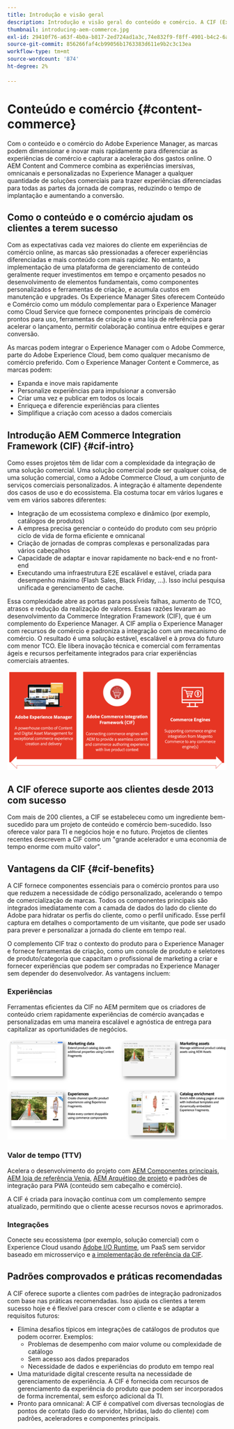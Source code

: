 ```yaml
---
title: Introdução e visão geral
description: Introdução e visão geral do conteúdo e comércio. A CIF (Experience Manager Integration Framework) é um padrão recomendado do Commerce Adobe para integrar e estender os serviços comerciais do Magento e outras soluções comerciais de terceiros com o Experience Cloud.
thumbnail: introducing-aem-commerce.jpg
exl-id: 29410f76-a63f-4b0a-b817-2ed724ad1a3c,74e832f9-f8ff-4901-b4c2-6a2862c51411
source-git-commit: 856266faf4cb99056b1763383d611e9b2c3c13ea
workflow-type: tm+mt
source-wordcount: '874'
ht-degree: 2%

---
```


# Conteúdo e comércio {#content-commerce}

Com o conteúdo e o comércio do Adobe Experience Manager, as marcas podem dimensionar e inovar mais rapidamente para diferenciar as experiências de comércio e capturar a aceleração dos gastos online. O AEM Content and Commerce combina as experiências imersivas, omnicanais e personalizadas no Experience Manager a qualquer quantidade de soluções comerciais para trazer experiências diferenciadas para todas as partes da jornada de compras, reduzindo o tempo de implantação e aumentando a conversão.

## Como o conteúdo e o comércio ajudam os clientes a terem sucesso

Com as expectativas cada vez maiores do cliente em experiências de comércio online, as marcas são pressionadas a oferecer experiências diferenciadas e mais conteúdo com mais rapidez. No entanto, a implementação de uma plataforma de gerenciamento de conteúdo geralmente requer investimentos em tempo e orçamento pesados no desenvolvimento de elementos fundamentais, como componentes personalizados e ferramentas de criação, e acumula custos em manutenção e upgrades. Os Experience Manager Sites oferecem Conteúdo e Comércio como um módulo complementar para o Experience Manager como Cloud Service que fornece componentes principais de comércio prontos para uso, ferramentas de criação e uma loja de referência para acelerar o lançamento, permitir colaboração contínua entre equipes e gerar conversão.

As marcas podem integrar o Experience Manager com o Adobe Commerce, parte do Adobe Experience Cloud, bem como qualquer mecanismo de comércio preferido. Com o Experience Manager Content e Commerce, as marcas podem:

* Expanda e inove mais rapidamente
* Personalize experiências para impulsionar a conversão
* Criar uma vez e publicar em todos os locais
* Enriqueça e diferencie experiências para clientes
* Simplifique a criação com acesso a dados comerciais

## Introdução AEM Commerce Integration Framework (CIF) {#cif-intro}

Como esses projetos têm de lidar com a complexidade da integração de uma solução comercial. Uma solução comercial pode ser qualquer coisa, de uma solução comercial, como a Adobe Commerce Cloud, a um conjunto de serviços comerciais personalizados. A integração é altamente dependente dos casos de uso e do ecossistema. Ela costuma tocar em vários lugares e vem em vários sabores diferentes:

* Integração de um ecossistema complexo e dinâmico (por exemplo, catálogos de produtos)
* A empresa precisa gerenciar o conteúdo do produto com seu próprio ciclo de vida de forma eficiente e omnicanal
* Criação de jornadas de compras complexas e personalizadas para vários cabeçalhos
* Capacidade de adaptar e inovar rapidamente no back-end e no front-end
* Executando uma infraestrutura E2E escalável e estável, criada para desempenho máximo (Flash Sales, Black Friday, ...). Isso inclui pesquisa unificada e gerenciamento de cache.

Essa complexidade abre as portas para possíveis falhas, aumento de TCO, atrasos e redução da realização de valores. Essas razões levaram ao desenvolvimento da Commerce Integration Framework (CIF), que é um complemento do Experience Manager. A CIF amplia o Experience Manager com recursos de comércio e padroniza a integração com um mecanismo de comércio. O resultado é uma solução estável, escalável e à prova do futuro com menor TCO. Ele libera inovação técnica e comercial com ferramentas ágeis e recursos perfeitamente integrados para criar experiências comerciais atraentes.

![Elementos da CIF](./assets/CIF/CIF_Overview.png)

## A CIF oferece suporte aos clientes desde 2013 com sucesso

Com mais de 200 clientes, a CIF se estabeleceu como um ingrediente bem-sucedido para um projeto de conteúdo e comércio bem-sucedido. Isso oferece valor para TI e negócios hoje e no futuro. Projetos de clientes recentes descrevem a CIF como um &quot;grande acelerador e uma economia de tempo enorme com muito valor&quot;.

## Vantagens da CIF {#cif-benefits}

A CIF fornece componentes essenciais para o comércio prontos para uso que reduzem a necessidade de código personalizado, acelerando o tempo de comercialização de marcas. Todos os componentes principais são integrados imediatamente com a camada de dados do lado do cliente do Adobe para hidratar os perfis do cliente, como o perfil unificado. Esse perfil captura em detalhes o comportamento de um visitante, que pode ser usado para prever e personalizar a jornada do cliente em tempo real.

O complemento CIF traz o contexto do produto para o Experience Manager e fornece ferramentas de criação, como um console de produto e seletores de produto/categoria que capacitam o profissional de marketing a criar e fornecer experiências que podem ser compradas no Experience Manager sem depender do desenvolvedor. As vantagens incluem:

### Experiências

Ferramentas eficientes da CIF no AEM permitem que os criadores de conteúdo criem rapidamente experiências de comércio avançadas e personalizadas em uma maneira escalável e agnóstica de entrega para capitalizar as oportunidades de negócios.

![Elementos da CIF](./assets/CIF/CIF_Product_Experience_Management.png)

### Valor de tempo (TTV)

Acelera o desenvolvimento do projeto com [AEM Componentes principais](https://www.aemcomponents.dev/), [AEM loja de referência Venia](https://github.com/adobe/aem-cif-guides-venia), [AEM Arquétipo de projeto](https://experienceleague.adobe.com/docs/experience-manager-core-components/using/developing/archetype/overview.html) e padrões de integração para PWA (conteúdo sem cabeçalho e comércio).

A CIF é criada para inovação contínua com um complemento sempre atualizado, permitindo que o cliente acesse recursos novos e aprimorados.

### Integrações

Conecte seu ecossistema (por exemplo, solução comercial) com o Experience Cloud usando [Adobe I/O Runtime](https://www.adobe.io/apis/experienceplatform/runtime.html), um PaaS sem servidor baseado em microsserviço e [a implementação de referência da CIF](https://github.com/adobe/commerce-cif-graphql-integration-reference).

## Padrões comprovados e práticas recomendadas

A CIF oferece suporte a clientes com padrões de integração padronizados com base nas práticas recomendadas. Isso ajuda os clientes a terem sucesso hoje e é flexível para crescer com o cliente e se adaptar a requisitos futuros:

* Elimina desafios típicos em integrações de catálogos de produtos que podem ocorrer. Exemplos:
   * Problemas de desempenho com maior volume ou complexidade de catálogo
   * Sem acesso aos dados preparados
   * Necessidade de dados e experiências do produto em tempo real
* Uma maturidade digital crescente resulta na necessidade de gerenciamento de experiência. A CIF é fornecida com recursos de gerenciamento da experiência do produto que podem ser incorporados de forma incremental, sem esforço adicional da TI.
* Pronto para omnicanal: A CIF é compatível com diversas tecnologias de pontos de contato (lado do servidor, híbridas, lado do cliente) com padrões, aceleradores e componentes principais.
